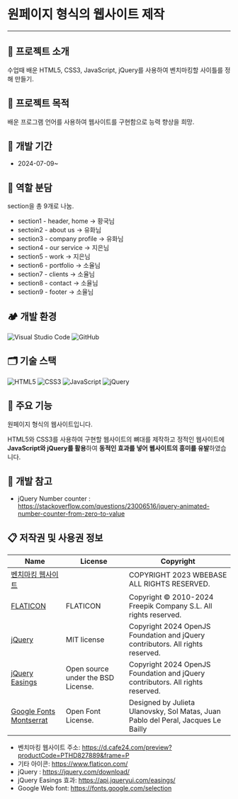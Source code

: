 # 원페이지 형식의 웹사이트 제작
---------------------------------------
## 💬 프로젝트 소개
수업때 배운 HTML5, CSS3, JavaScript, jQuery를 사용하여 벤치마킹할 사이틀를 정해 만들기.

## 💪 프로젝트 목적
배운 프로그램 언어를 사용하여 웹사이트를 구현함으로 능력 향상을 희망.

## 📅 개발 기간
* 2024-07-09~

## 👥 역할 분담
section을 총 9개로 나눔.

* section1 - header, home → 황국님
* sectoin2 - about us → 유화님
* section3 - company profile → 유화님
* section4 - our service → 지은님
* section5 - work → 지은님
* section6 - portfolio → 소율님
* section7 - clients → 소율님
* section8 - contact → 소율님
* section9 - footer → 소율님

## 🏕 개발 환경
![Visual Studio Code](https://img.shields.io/badge/Visual%20Studio%20Code-0078d7.svg?style=for-the-badge&logo=visual-studio-code&logoColor=white)
![GitHub](https://img.shields.io/badge/github-%23121011.svg?style=for-the-badge&logo=github&logoColor=white)

## 🗂 기술 스택
![HTML5](https://img.shields.io/badge/html5-%23E34F26.svg?style=for-the-badge&logo=html5&logoColor=white)
![CSS3](https://img.shields.io/badge/css3-%231572B6.svg?style=for-the-badge&logo=css3&logoColor=white)
![JavaScript](https://img.shields.io/badge/javascript-%23323330.svg?style=for-the-badge&logo=javascript&logoColor=%23F7DF1E)
![jQuery](https://img.shields.io/badge/jquery-%230769AD.svg?style=for-the-badge&logo=jquery&logoColor=white)

## 📌 주요 기능
원페이지 형식의 웹사이트입니다.

HTML5와 CSS3를 사용하여 구현할 웹사이트의 뼈대를 제작하고 정적인 웹사이트에 **JavaScript와 jQuery를 활용**하여 **동적인 효과를 넣어 웹사이트의 흥미를 유발**하였습니다.

## 🔎 개발 참고
* jQuery Number counter : <https://stackoverflow.com/questions/23006516/jquery-animated-number-counter-from-zero-to-value>


## 📋 저작권 및 사용권 정보
|Name|License|Copyright|
|------|---|---|
|[벤치마킹 웹사이트](https://www.flaticon.com/, "카페24")| |COPYRIGHT 2023 WBEBASE ALL RIGHTS RESERVED.|
|[FLATICON](https://www.flaticon.com/, "FLATICON")|FLATICON|Copyright © 2010-2024 Freepik Company S.L. All rights reserved.|
|[jQuery](https://jquery.com/)|MIT license|Copyright 2024 OpenJS Foundation and jQuery contributors. All rights reserved.|
|[jQuery Easings](https://api.jqueryui.com/easings/, "jQuery Easing 효과")|Open source under the BSD License.|Copyright 2024 OpenJS Foundation and jQuery contributors. All rights reserved.|
|[Google Fonts Montserrat](https://fonts.google.com/specimen/Montserrat, "Google Web Font Montserrat 사용")|Open Font License.|Designed by Julieta Ulanovsky, Sol Matas, Juan Pablo del Peral, Jacques Le Bailly|

* 벤치마킹 웹사이트 주소: <https://d.cafe24.com/preview?productCode=PTHD827889&frame=P>
* 기타 아이콘: <https://www.flaticon.com/>
* jQuery : <https://jquery.com/download/>
* jQuery Easings 효과: <https://api.jqueryui.com/easings/>
* Google Web font: <https://fonts.google.com/selection>
